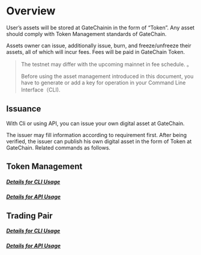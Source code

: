 # Overview

User’s assets will be stored at GateChainin in the form of “Token”. Any asset should comply with  Token Management standards of  GateChain.

Assets owner can issue, additionally issue, burn, and freeze/unfreeze  their assets, all of which will incur fees. Fees will be paid in  GateChain Token.

> The testnet may differ with the upcoming mainnet in fee schedule. 。
>
> Before using the asset management introduced in this document, you have to generate or add a key for operation in your Command Line Interface（CLI).


## Issuance 

With Cli or using API, you can issue your own digital asset  at GateChain.

The issuer may fill  information according to requirement first. After being verified, the issuer can publish his own digital asset in the form of Token at GateChain. Related commands as follows.


## Token Management
##### [Details for CLI Usage](./cli/token.md)
##### [Details for API Usage](./API/token.md)

## Trading Pair
##### [Details for CLI Usage](./cli/trading-pair.md)
##### [Details for API Usage](./API/trading-pair.md)

